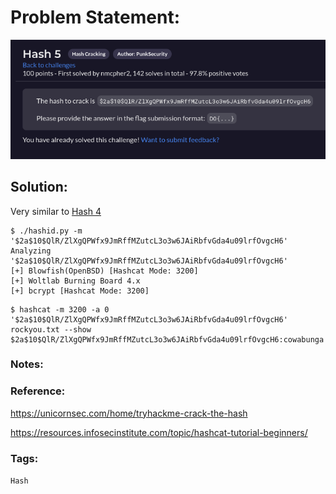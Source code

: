 # Problem Statement:
![question](https://raw.githubusercontent.com/0x41head/CTF-Writeups/main/src/DOA2021ctf/Hash%20Cracking/Hash5/ques.png)

## Solution:

Very similar to [Hash 4](https://0x41head.github.io/CTF-Writeups/book/DOA2021ctf/Hash%20Cracking/Hash4/hash4.html)

```
$ ./hashid.py -m '$2a$10$QlR/ZlXgQPWfx9JmRffMZutcL3o3w6JAiRbfvGda4u09lrfOvgcH6'
Analyzing '$2a$10$QlR/ZlXgQPWfx9JmRffMZutcL3o3w6JAiRbfvGda4u09lrfOvgcH6'
[+] Blowfish(OpenBSD) [Hashcat Mode: 3200]
[+] Woltlab Burning Board 4.x 
[+] bcrypt [Hashcat Mode: 3200]
```

```
$ hashcat -m 3200 -a 0  '$2a$10$QlR/ZlXgQPWfx9JmRffMZutcL3o3w6JAiRbfvGda4u09lrfOvgcH6' rockyou.txt --show
$2a$10$QlR/ZlXgQPWfx9JmRffMZutcL3o3w6JAiRbfvGda4u09lrfOvgcH6:cowabunga
```

### Notes:

### Reference:
https://unicornsec.com/home/tryhackme-crack-the-hash

https://resources.infosecinstitute.com/topic/hashcat-tutorial-beginners/

### Tags:
`Hash` 